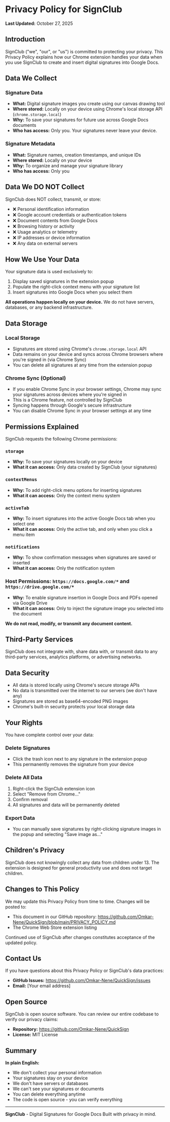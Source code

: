 # Privacy Policy for SignClub

**Last Updated:** October 27, 2025

## Introduction

SignClub ("we", "our", or "us") is committed to protecting your privacy. This Privacy Policy explains how our Chrome extension handles your data when you use SignClub to create and insert digital signatures into Google Docs.

## Data We Collect

### Signature Data
- **What:** Digital signature images you create using our canvas drawing tool
- **Where stored:** Locally on your device using Chrome's local storage API (`chrome.storage.local`)
- **Why:** To save your signatures for future use across Google Docs documents
- **Who has access:** Only you. Your signatures never leave your device.

### Signature Metadata
- **What:** Signature names, creation timestamps, and unique IDs
- **Where stored:** Locally on your device
- **Why:** To organize and manage your signature library
- **Who has access:** Only you

## Data We DO NOT Collect

SignClub does NOT collect, transmit, or store:
- ❌ Personal identification information
- ❌ Google account credentials or authentication tokens
- ❌ Document contents from Google Docs
- ❌ Browsing history or activity
- ❌ Usage analytics or telemetry
- ❌ IP addresses or device information
- ❌ Any data on external servers

## How We Use Your Data

Your signature data is used exclusively to:
1. Display saved signatures in the extension popup
2. Populate the right-click context menu with your signature list
3. Insert signatures into Google Docs when you select them

**All operations happen locally on your device.** We do not have servers, databases, or any backend infrastructure.

## Data Storage

### Local Storage
- Signatures are stored using Chrome's `chrome.storage.local` API
- Data remains on your device and syncs across Chrome browsers where you're signed in (via Chrome Sync)
- You can delete all signatures at any time from the extension popup

### Chrome Sync (Optional)
- If you enable Chrome Sync in your browser settings, Chrome may sync your signatures across devices where you're signed in
- This is a Chrome feature, not controlled by SignClub
- Syncing happens through Google's secure infrastructure
- You can disable Chrome Sync in your browser settings at any time

## Permissions Explained

SignClub requests the following Chrome permissions:

### `storage`
- **Why:** To save your signatures locally on your device
- **What it can access:** Only data created by SignClub (your signatures)

### `contextMenus`
- **Why:** To add right-click menu options for inserting signatures
- **What it can access:** Only the context menu system

### `activeTab`
- **Why:** To insert signatures into the active Google Docs tab when you select one
- **What it can access:** Only the active tab, and only when you click a menu item

### `notifications`
- **Why:** To show confirmation messages when signatures are saved or inserted
- **What it can access:** Only the notification system

### Host Permissions: `https://docs.google.com/*` and `https://drive.google.com/*`
- **Why:** To enable signature insertion in Google Docs and PDFs opened via Google Drive
- **What it can access:** Only to inject the signature image you selected into the document

**We do not read, modify, or transmit any document content.**

## Third-Party Services

SignClub does not integrate with, share data with, or transmit data to any third-party services, analytics platforms, or advertising networks.

## Data Security

- All data is stored locally using Chrome's secure storage APIs
- No data is transmitted over the internet to our servers (we don't have any)
- Signatures are stored as base64-encoded PNG images
- Chrome's built-in security protects your local storage data

## Your Rights

You have complete control over your data:

### Delete Signatures
- Click the trash icon next to any signature in the extension popup
- This permanently removes the signature from your device

### Delete All Data
1. Right-click the SignClub extension icon
2. Select "Remove from Chrome..."
3. Confirm removal
4. All signatures and data will be permanently deleted

### Export Data
- You can manually save signatures by right-clicking signature images in the popup and selecting "Save image as..."

## Children's Privacy

SignClub does not knowingly collect any data from children under 13. The extension is designed for general productivity use and does not target children.

## Changes to This Policy

We may update this Privacy Policy from time to time. Changes will be posted to:
- This document in our GitHub repository: https://github.com/Omkar-Nene/QuickSign/blob/main/PRIVACY_POLICY.md
- The Chrome Web Store extension listing

Continued use of SignClub after changes constitutes acceptance of the updated policy.

## Contact Us

If you have questions about this Privacy Policy or SignClub's data practices:

- **GitHub Issues:** https://github.com/Omkar-Nene/QuickSign/issues
- **Email:** [Your email address]

## Open Source

SignClub is open source software. You can review our entire codebase to verify our privacy claims:
- **Repository:** https://github.com/Omkar-Nene/QuickSign
- **License:** MIT License

## Summary

**In plain English:**
- We don't collect your personal information
- Your signatures stay on your device
- We don't have servers or databases
- We can't see your signatures or documents
- You can delete everything anytime
- The code is open source - you can verify everything

---

**SignClub** - Digital Signatures for Google Docs
Built with privacy in mind.
